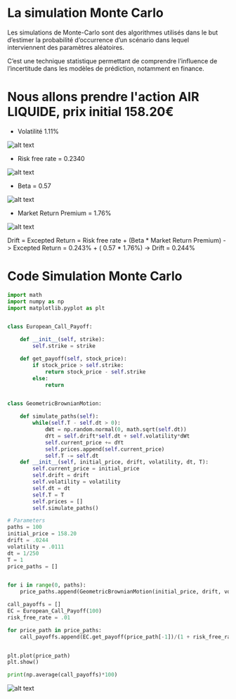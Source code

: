 # La simulation Monte Carlo

 Les simulations de Monte-Carlo sont des algorithmes utilisés dans le but d’estimer la probabilité d’occurrence d’un scénario dans lequel interviennent des paramètres aléatoires. 
 
 C’est une technique statistique permettant de comprendre l’influence de l’incertitude dans les modèles de prédiction, notamment en finance.


# Nous allons prendre l'action AIR LIQUIDE, prix  initial 158.20€

* Volatilité 1.11%
 
![alt text](https://i.ibb.co/FYXdLJV/screen2.png)

* Risk free rate = 0.2340

![alt text](https://i.ibb.co/4fd2J5d/taux-sans-risque.png)

* Beta = 0.57

![alt text](https://i.ibb.co/Hgm0wdc/beta.png)

* Market Return Premium = 1.76%

![alt text](https://i.ibb.co/sg63S3s/market-return-premium.png)

Drift = Excepted Return = Risk free rate + (Beta * Market Return Premium)
                        -> Excepted Return = 0.243% + ( 0.57 * 1.76%)
                        -> Drift = 0.244%

# Code Simulation Monte Carlo

```python
import math
import numpy as np
import matplotlib.pyplot as plt


class European_Call_Payoff:

    def __init__(self, strike):
        self.strike = strike

    def get_payoff(self, stock_price):
        if stock_price > self.strike:
            return stock_price - self.strike
        else:
            return 


class GeometricBrownianMotion:

    def simulate_paths(self):
        while(self.T - self.dt > 0):
            dWt = np.random.normal(0, math.sqrt(self.dt))  
            dYt = self.drift*self.dt + self.volatility*dWt 
            self.current_price += dYt  
            self.prices.append(self.current_price)  
            self.T -= self.dt 
    def __init__(self, initial_price, drift, volatility, dt, T):
        self.current_price = initial_price      
        self.drift = drift
        self.volatility = volatility
        self.dt = dt
        self.T = T
        self.prices = []
        self.simulate_paths()

# Parameters
paths = 100
initial_price = 158.20
drift = .0244
volatility = .0111
dt = 1/250
T = 1
price_paths = []


for i in range(0, paths):
    price_paths.append(GeometricBrownianMotion(initial_price, drift, volatility, dt, T).prices)

call_payoffs = []
EC = European_Call_Payoff(100)
risk_free_rate = .01

for price_path in price_paths:
    call_payoffs.append(EC.get_payoff(price_path[-1])/(1 + risk_free_rate))  


plt.plot(price_path)   
plt.show()

print(np.average(call_payoffs)*100)  

```

![alt text](https://i.ibb.co/hZ86Xzg/screen1.png)




